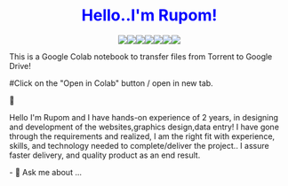 <p align="center">    
    <font color='blue'><h1 align="center">Hello..I'm Rupom!</h1></font>
</p>
<p align="center">
<a><img src="https://badgen.net/badge/icon/windows?icon=windows&label" /></a><a><img src="https://badgen.net/github/status/micromatch/micromatch/4.0.1" /></a><a><img src="https://badgen.net/uptime-robot/day/m780862024-50db2c44c703e5c68d6b1ebb" /></a><a><img src="https://badgen.net/github/dependabot/ubuntu/yaru" /></a><a><img src="https://badgen.net/badge/code%20style/standard/f2a" /></a><a href=""><img src="https://badgen.net/jenkins/last-build/jenkins.mono-project.com/job/test-mono-mainline" /></a><a><img src="https://badgen.net/badge/icon/firefox?icon=firefox&label" /></a> 
</p>
</p>This is a Google Colab notebook to transfer files from Torrent to Google Drive!</p>
</p>#Click on the "Open in Colab" button / open in new tab.</p>

👋
<p>Hello I'm Rupom and I have hands-on experience of 2 years, in designing and development of the websites,graphics design,data entry! I have gone through the requirements and realized, I am the right fit with experience, skills, and technology needed to complete/deliver the project..
I assure faster delivery, and quality product as an end result. </p>
- 💬 Ask me about ...

<!--
**RupomChowdhury/RupomChowdhury** is a ✨ _special_ ✨ repository because its `README.md` (this file) appears on your GitHub profile.

Here are some ideas to get you started:

- 🔭 I’m currently working on ...
- 🌱 I’m currently learning ...
- 👯 I’m looking to collaborate on ...
- 🤔 I’m looking for help with ...

- 📫 How to reach me: ...
- 😄 Pronouns: ...
- ⚡ Fun fact: ...
-->
